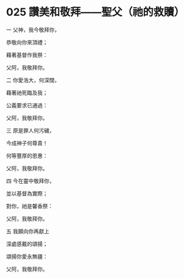 # 025 讚美和敬拜——聖父（祂的救贖）

一 父神，我今敬拜你，

恭敬向你來頂禮；

藉著基督作我祭：

父阿，我敬拜你。

二 你愛浩大，何深闊，

藉著祂死臨及我；

公義要求已通過：

父阿，我敬拜你。

三 原是罪人何污穢，

今成神子何尊貴！

何等豐厚的恩惠：

父阿，我敬拜你。

四 今在靈中敬拜你，

並以基督為實際；

對你，祂是馨香祭：

父阿，我敬拜你。

五 我願向你再獻上

深處感戴的頌揚；

頌揚你愛永無疆：

父阿，我敬拜你。

